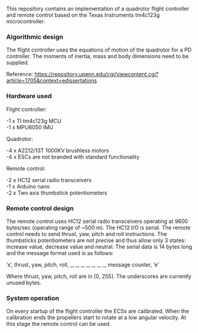 
This repository contains an implementation of a quadrotor flight controller and remote control based on the Texas Instruments tm4c123g microcontroller.

<h3>Algorithmic design</h3>	
<p>The flight controller uses the equations of motion of the quadrotor for a PD controller. The moments of inertia, mass and body dimensions need to be supplied.</p>

Reference: 
https://repository.upenn.edu/cgi/viewcontent.cgi?article=1705&context=edissertations

<h3>Hardware used</h3>	

Flight controller:

  <p>-1 x TI tm4c123g MCU<br>
	-1 x MPU6050 IMU</p>

Quadrotor:

  <p>-4 x A2212/13T 1000KV brushless motors<br>
  -4 x ESCs are not branded with standard functionality</p>
  
Remote control:

  <p>-2 x HC12 serial radio transceivers<br>
	-1 x Arduino nano<br>
  -2 x Two axis thumbstick potentiometers</p>

<h3>Remote control design</h3>
<p>The remote control uses HC12 serial radio transceivers operating at 9600 bytes/sec (operating range of ~500 m). The HC12 I/O is serial. The remote control needs to send thrust, yaw, pitch and roll instructions. The thumbsticks potentiometers are not precise and thus allow only 3 states: increase value, decrease value and neutral.
The serial data is 14 bytes long and the message format used is as follows:</p>

‘s’, thrust, yaw, pitch, roll, _, _, _, _, _, _, _, message counter, ‘e’

Where thrust, yaw, pitch, roll are in [0, 255]. The underscores are currently unused bytes.

<h3>System operation</h3>
<p>On every startup of the flight controller the ECSs are calibrated. When the calibration ends the propellers start to rotate at a low angular velocity. At this stage the remote control can be used.</p>



